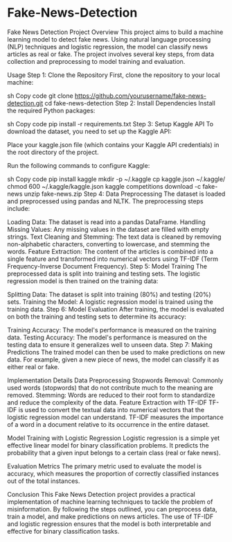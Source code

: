 # Fake-News-Detection
Fake News Detection
Project Overview
This project aims to build a machine learning model to detect fake news. Using natural language processing (NLP) techniques and logistic regression, the model can classify news articles as real or fake. The project involves several key steps, from data collection and preprocessing to model training and evaluation.

Usage
Step 1: Clone the Repository
First, clone the repository to your local machine:

sh
Copy code
git clone https://github.com/yourusername/fake-news-detection.git
cd fake-news-detection
Step 2: Install Dependencies
Install the required Python packages:

sh
Copy code
pip install -r requirements.txt
Step 3: Setup Kaggle API
To download the dataset, you need to set up the Kaggle API:

Place your kaggle.json file (which contains your Kaggle API credentials) in the root directory of the project.

Run the following commands to configure Kaggle:

sh
Copy code
pip install kaggle
mkdir -p ~/.kaggle
cp kaggle.json ~/.kaggle/
chmod 600 ~/.kaggle/kaggle.json
kaggle competitions download -c fake-news
unzip fake-news.zip
Step 4: Data Preprocessing
The dataset is loaded and preprocessed using pandas and NLTK. The preprocessing steps include:

Loading Data: The dataset is read into a pandas DataFrame.
Handling Missing Values: Any missing values in the dataset are filled with empty strings.
Text Cleaning and Stemming: The text data is cleaned by removing non-alphabetic characters, converting to lowercase, and stemming the words.
Feature Extraction: The content of the articles is combined into a single feature and transformed into numerical vectors using TF-IDF (Term Frequency-Inverse Document Frequency).
Step 5: Model Training
The preprocessed data is split into training and testing sets. The logistic regression model is then trained on the training data:

Splitting Data: The dataset is split into training (80%) and testing (20%) sets.
Training the Model: A logistic regression model is trained using the training data.
Step 6: Model Evaluation
After training, the model is evaluated on both the training and testing sets to determine its accuracy:

Training Accuracy: The model's performance is measured on the training data.
Testing Accuracy: The model's performance is measured on the testing data to ensure it generalizes well to unseen data.
Step 7: Making Predictions
The trained model can then be used to make predictions on new data. For example, given a new piece of news, the model can classify it as either real or fake.

Implementation Details
Data Preprocessing
Stopwords Removal: Commonly used words (stopwords) that do not contribute much to the meaning are removed.
Stemming: Words are reduced to their root form to standardize and reduce the complexity of the data.
Feature Extraction with TF-IDF
TF-IDF is used to convert the textual data into numerical vectors that the logistic regression model can understand. TF-IDF measures the importance of a word in a document relative to its occurrence in the entire dataset.

Model Training with Logistic Regression
Logistic regression is a simple yet effective linear model for binary classification problems. It predicts the probability that a given input belongs to a certain class (real or fake news).

Evaluation Metrics
The primary metric used to evaluate the model is accuracy, which measures the proportion of correctly classified instances out of the total instances.

Conclusion
This Fake News Detection project provides a practical implementation of machine learning techniques to tackle the problem of misinformation. By following the steps outlined, you can preprocess data, train a model, and make predictions on news articles. The use of TF-IDF and logistic regression ensures that the model is both interpretable and effective for binary classification tasks.
